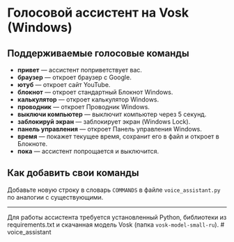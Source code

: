# Голосовой ассистент на Vosk (Windows)

## Поддерживаемые голосовые команды

- **привет** — ассистент поприветствует вас.
- **браузер** — откроет браузер с Google.
- **ютуб** — откроет сайт YouTube.
- **блокнот** — откроет стандартный Блокнот Windows.
- **калькулятор** — откроет калькулятор Windows.
- **проводник** — откроет Проводник Windows.
- **выключи компьютер** — выключит компьютер через 5 секунд.
- **заблокируй экран** — заблокирует экран (Windows Lock).
- **панель управления** — откроет Панель управления Windows.
- **время** — покажет текущее время, сохранит его в файл и откроет в Блокноте.
- **пока** — ассистент попрощается и выключится.

## Как добавить свои команды

Добавьте новую строку в словарь `COMMANDS` в файле `voice_assistant.py` по аналогии с существующими.

---

Для работы ассистента требуется установленный Python, библиотеки из requirements.txt и скачанная модель Vosk (папка `vosk-model-small-ru`). #   v o i c e _ a s s i s t a n t  
 
